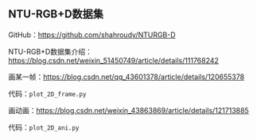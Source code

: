 ## NTU-RGB+D数据集



GitHub：https://github.com/shahroudy/NTURGB-D

NTU-RGB+D数据集介绍：https://blog.csdn.net/weixin_51450749/article/details/111768242

画某一帧：https://blog.csdn.net/qq_43601378/article/details/120655378

代码：`plot_2D_frame.py`

画动画：https://blog.csdn.net/weixin_43863869/article/details/121713885

代码：`plot_2D_ani.py`
